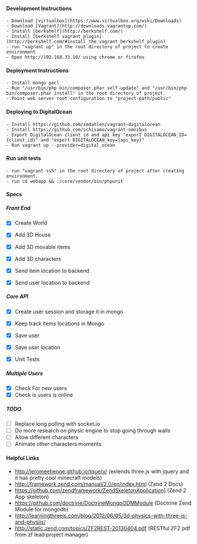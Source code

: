 #### Development Instructions
    - Download [virtualbox](https://www.virtualbox.org/wiki/Downloads)
    - Download [Vagrant](http://downloads.vagrantup.com/)
    - Install [berkshelf](http://berkshelf.com/)
    - Install [berkshelf vagrant plugin](http://berkshelf.com/#install_the_vagrant_berkshelf_plugin)
    - run "vagrant up" in the root directory of project to create environment
    - Open http://192.168.33.10/ using chrome or firefox

#### Deployment Instructions
	- Install mongo pecl
	- Run "/usr/bin/php bin/composer.phar self-update" and "/usr/bin/php bin/composer.phar install" in the root directory of project.
	- Point web server root configuration to "project-path/public"

#### Deploying to DigitalOcean
    - Install https://github.com/smdahlen/vagrant-digitalocean
    - Install https://github.com/schisamo/vagrant-omnibus
    - Export DigitalOcean client id and api key "export DIGITALOCEAN_ID={client_id}" and "export DIGITALOCEAN_key={api_key}"
    - Run vagrant up --provider=digital_ocean

#### Run unit tests
	- run "vagrant ssh" in the root directory of project after creating environment.
	- run cd webapp && ./core/vendor/bin/phpunit

#### Specs
##### Front End
- [X] Create World
- [X] Add 3D House
- [X] Add 3D movable items
- [X] Add 3D characters
- [x] Send item location to backend
- [x] Send user location to backend


##### Core API
- [x] Create user session and storage it in mongo
- [x] Keep track items locations in Mongo
- [x] Save user
- [x] Save user location
- [X] Unit Tests


##### Multiple Users
- [X] Check For new users
- [X] Check is users is online

##### TODO
- [ ] Replace long polling with socket.io
- [ ] Do more research on physic engine to stop going through walls 
- [ ] Allow different characters
- [ ] Animate other characters moments

#### Helpful Links
- http://jeromeetienne.github.io/tquery/ (extends three.js with jquery and it has pretty cool minecraft models)
- http://framework.zend.com/manual/2.0/en/index.html (Zend 2 Docs)
- https://github.com/zendframework/ZendSkeletonApplication] (Zend 2 App skeleton)
- https://github.com/doctrine/DoctrineMongoODMModule (Doctrine Zend Module for mongodb)
- http://learningthreejs.com/blog/2012/06/05/3d-physics-with-three-js-and-physijs/
- http://static.zend.com/topics/ZF2REST-20130404.pdf (RESTful ZF2 pdf from zf lead project manager)